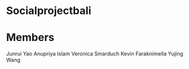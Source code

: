# Socialprojectbali

# Members
Junrui Yao
Anupriya Islam
Veronica Smarduch
Kevin Faraknimella
Yujing Wang